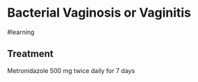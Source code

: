 # Bacterial Vaginosis or Vaginitis
#learning

## Treatment
Metronidazole 500 mg twice daily for 7 days